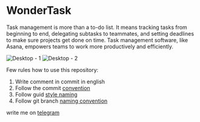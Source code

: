 # WonderTask
Task management is more than a to-do list. It means tracking tasks from beginning to end, delegating subtasks to teammates, and setting deadlines to make sure projects get done on time. Task management software, like Asana, empowers teams to work more productively and efficiently.

![Desktop - 1](https://user-images.githubusercontent.com/13994582/216754719-da7254b7-cfcf-455b-8b1c-47e2a539a2f9.png)
![Desktop - 2](https://user-images.githubusercontent.com/13994582/216754724-34cf9de2-0bd7-4430-94b3-a45f1712fe44.png)

Few rules how to use this repository:
1. Write comment in commit in english
2. Follow the commit [convention](https://www.conventionalcommits.org/en/v1.0.0/)
3. Follow guid [style naming](https://dart.dev/guides/language/effective-dart/style)
4. Follow git branch [naming convention](https://dev.to/couchcamote/git-branching-name-convention-cch)

write me on [telegram](https://t.me/poteryal_trusy)
